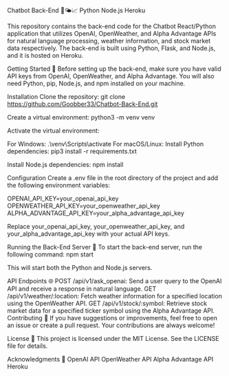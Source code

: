 Chatbot Back-End 🤖🌤️📈
Python Node.js Heroku

This repository contains the back-end code for the Chatbot React/Python application that utilizes OpenAI, OpenWeather, and Alpha Advantage APIs for natural language processing, weather information, and stock market data respectively. The back-end is built using Python, Flask, and Node.js, and it is hosted on Heroku.

Getting Started 🚀
Before setting up the back-end, make sure you have valid API keys from OpenAI, OpenWeather, and Alpha Advantage. You will also need Python, pip, Node.js, and npm installed on your machine.

Installation
Clone the repository: git clone https://github.com/Goobber33/Chatbot-Back-End.git

Create a virtual environment: python3 -m venv venv

Activate the virtual environment:

For Windows: .\venv\Scripts\activate
For macOS/Linux:
Install Python dependencies: pip3 install -r requirements.txt

Install Node.js dependencies: npm install

Configuration
Create a .env file in the root directory of the project and add the following environment variables:

OPENAI_API_KEY=your_openai_api_key OPENWEATHER_API_KEY=your_openweather_api_key ALPHA_ADVANTAGE_API_KEY=your_alpha_advantage_api_key

Replace your_openai_api_key, your_openweather_api_key, and your_alpha_advantage_api_key with your actual API keys.

Running the Back-End Server 🚦
To start the back-end server, run the following command: npm start

This will start both the Python and Node.js servers.

API Endpoints 🌐
POST /api/v1/ask_openai: Send a user query to the OpenAI API and receive a response in natural language.
GET /api/v1/weather/:location: Fetch weather information for a specified location using the OpenWeather API.
GET /api/v1/stock/:symbol: Retrieve stock market data for a specified ticker symbol using the Alpha Advantage API.
Contributing 🤝
If you have suggestions or improvements, feel free to open an issue or create a pull request. Your contributions are always welcome!

License 📄
This project is licensed under the MIT License. See the LICENSE file for details.

Acknowledgments 🌟
OpenAI API
OpenWeather API
Alpha Advantage API
Heroku
